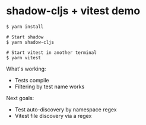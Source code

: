 # shadow-cljs + vitest demo

```shell
$ yarn install

# Start shadow
$ yarn shadow-cljs

# Start vitest in another terminal
$ yarn vitest
```

What's working:

* Tests compile
* Filtering by test name works

Next goals:

* Test auto-discovery by namespace regex
* Vitest file discovery via a regex
